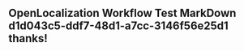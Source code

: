 <properties
ms.topic="hero-topic"
ms.test1="hero-topic"
ms.test2="test"/>

## OpenLocalization Workflow Test MarkDown d1d043c5-ddf7-48d1-a7cc-3146f56e25d1 thanks!
